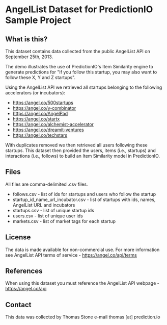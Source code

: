 AngelList Dataset for PredictionIO Sample Project
==============================================

What is this?
---------------------

This dataset contains data collected from the public AngelList API on September 25th, 2013.

The demo illustrates the use of PredictionIO's Item Similarity engine to generate predictions for "If you follow this startup, you may also want to follow these X, Y and Z startups".

Using the AngelList API we retrieved all startups belonging to the following accelerators (or incubators):

* https://angel.co/500startups
* https://angel.co/y-combinator
* https://angel.co/AngelPad
* https://angel.co/startx
* https://angel.co/alchemist-accelerator
* https://angel.co/dreamit-ventures
* https://angel.co/techstars

With duplicates removed we then retrieved all users following these startups. This dataset then provided the users, items (i.e., startups) and interactions (i.e., follows) to build an Item Similarity model in PredictionIO.

Files
---------------------

All files are comma-delimited .csv files.

* follows.csv - list of ids for startups and users who follow the startup
* startup_id_name_url_incubator.csv - list of startups with ids, names, AngelList URL and incubators
* startups.csv - list of unique startup ids
* users.csv - list of unique user ids
* markets.csv - list of market tags for each startup

License
---------------------

The data is made available for non-commercial use. For more information see AngelList API terms of service - https://angel.co/api/terms

References
---------------------

When using this dataset you must reference the AngelList API webpage - https://angel.co/api


Contact
---------------------

This data was collected by Thomas Stone e-mail thomas [at] prediction.io
